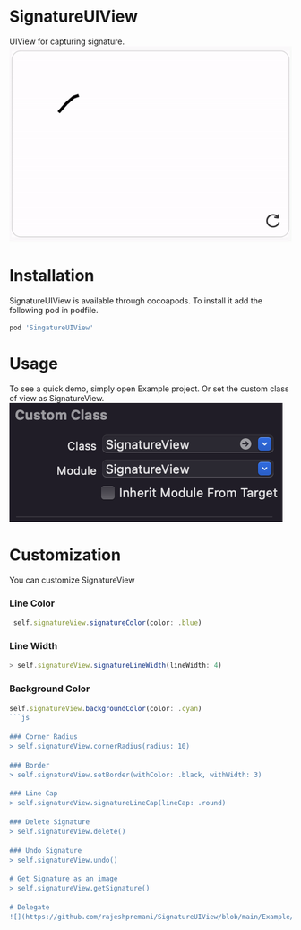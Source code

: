 # SignatureUIView
UIView for capturing signature.<br />
![](https://github.com/rajeshpremani/SignatureUIView/blob/main/Example/Assets/sign.gif)


# Installation
SignatureUIView is available through cocoapods. To install it add the following pod in podfile.<br />
```js
pod 'SingatureUIView'
```

# Usage
To see a quick demo, simply open Example project. Or set the custom class of view as SignatureView.
![](https://github.com/rajeshpremani/SignatureUIView/blob/main/Example/Assets/customClass.png)


# Customization
You can customize SignatureView <br />
### Line Color
```js
 self.signatureView.signatureColor(color: .blue)
```

### Line Width
```js
> self.signatureView.signatureLineWidth(lineWidth: 4)
```

### Background Color
```js
self.signatureView.backgroundColor(color: .cyan)
```js

### Corner Radius
> self.signatureView.cornerRadius(radius: 10)

### Border
> self.signatureView.setBorder(withColor: .black, withWidth: 3)

### Line Cap
> self.signatureView.signatureLineCap(lineCap: .round)

### Delete Signature
> self.signatureView.delete()

### Undo Signature
> self.signatureView.undo()

# Get Signature as an image
> self.signatureView.getSignature()

# Delegate
![](https://github.com/rajeshpremani/SignatureUIView/blob/main/Example/Assets/delegate.png)


